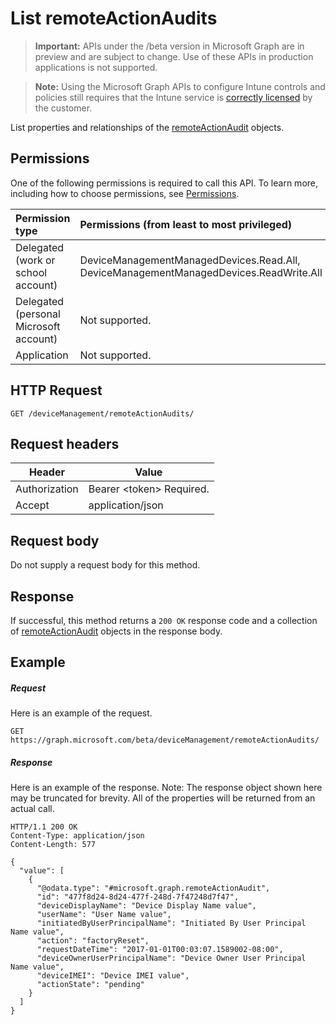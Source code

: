 ﻿# List remoteActionAudits

> **Important:** APIs under the /beta version in Microsoft Graph are in preview and are subject to change. Use of these APIs in production applications is not supported.

> **Note:** Using the Microsoft Graph APIs to configure Intune controls and policies still requires that the Intune service is [correctly licensed](https://go.microsoft.com/fwlink/?linkid=839381) by the customer.

List properties and relationships of the [remoteActionAudit](../resources/intune_devicefe_remoteactionaudit.md) objects.
## Permissions
One of the following permissions is required to call this API. To learn more, including how to choose permissions, see [Permissions](../../../concepts/permissions_reference.md).

|Permission type      | Permissions (from least to most privileged)              |
|:--------------------|:---------------------------------------------------------|
|Delegated (work or school account) | DeviceManagementManagedDevices.Read.All, DeviceManagementManagedDevices.ReadWrite.All    |
|Delegated (personal Microsoft account) | Not supported.    |
|Application | Not supported. |

## HTTP Request
<!-- {
  "blockType": "ignored"
}
-->
```http
GET /deviceManagement/remoteActionAudits/
```

## Request headers
|Header|Value|
|---|---|
|Authorization|Bearer &lt;token&gt; Required.|
|Accept|application/json|

## Request body
Do not supply a request body for this method.

## Response

If successful, this method returns a `200 OK` response code and a collection of [remoteActionAudit](../resources/intune_devicefe_remoteactionaudit.md) objects in the response body.

## Example

##### Request

Here is an example of the request.
```http
GET https://graph.microsoft.com/beta/deviceManagement/remoteActionAudits/
```

##### Response

Here is an example of the response. Note: The response object shown here may be truncated for brevity. All of the properties will be returned from an actual call.
```http
HTTP/1.1 200 OK
Content-Type: application/json
Content-Length: 577

{
  "value": [
    {
      "@odata.type": "#microsoft.graph.remoteActionAudit",
      "id": "477f8d24-8d24-477f-248d-7f47248d7f47",
      "deviceDisplayName": "Device Display Name value",
      "userName": "User Name value",
      "initiatedByUserPrincipalName": "Initiated By User Principal Name value",
      "action": "factoryReset",
      "requestDateTime": "2017-01-01T00:03:07.1589002-08:00",
      "deviceOwnerUserPrincipalName": "Device Owner User Principal Name value",
      "deviceIMEI": "Device IMEI value",
      "actionState": "pending"
    }
  ]
}
```



